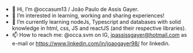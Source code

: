 - 👋 Hi, I’m @occasum13 / João Paulo de Assis Gayer.
- 👀 I’m interested in learning, working and sharing experiences!
- 🌱 I’m currently learning nodeJs, Typescript and databases with solid knowledge in html, css, JS and reactJS (and their respective libraries).
- 📫 How to reach me: @occa.svm on IG, jpassissgayer@hotmail.com as e-mail or https://www.linkedin.com/in/joaogayer98/ for linkedin.
